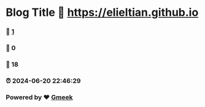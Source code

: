 # Blog Title :link: https://elieltian.github.io 
### :page_facing_up: [1](https://elieltian.github.io/tag.html) 
### :speech_balloon: 0 
### :hibiscus: 18 
### :alarm_clock: 2024-06-20 22:46:29 
### Powered by :heart: [Gmeek](https://github.com/Meekdai/Gmeek)
